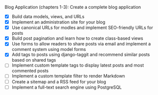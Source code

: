 Blog Application (chapters 1-3): Create a complete blog application

- [x] Build data models, views, and URLs
- [x] Implement an administration site for your blog
- [x] Use canonical URLs for modles and implement SEO-friendly URLs for posts
- [x] Build post pagination and learn how to create class-based views
- [x] Use forms to allow readers to share posts via email and implement a comment system using model forms
- [x] Add tags to posts using django-taggit and recommend similar posts based on shared tags
- [ ] Implement custom template tags to display latest posts and most commented posts
- [ ] Implement a custom template filter to render Markdown
- [ ] Create a sitemap and a RSS feed for your blog
- [ ] Implement a full-text search engine using PostgreSQL
